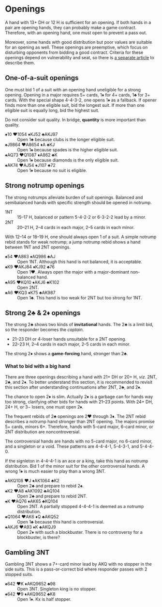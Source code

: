Openings
========
A hand with 13+ DH or 12 H is sufficient for an opening.  If both hands in a
pair are opening hands, they can probably make a game contract.  Therefore,
with an opening hand, one must open to prevent a pass out.

Moreover, some hands with good distribution but poor values are suitable for
an opening as well.  These openings are preemptive, which focus on disturbing
opponents from bidding a good contract.  Criteria for these openings depend
on vulnerability and seat, so there is [a separate article][weak] to describe
them.

[weak]: openings/weak.md

One-of-a-suit openings
----------------------
One must bid 1 of a suit with an opening hand uneligible for a strong opening.
Opening in a major requires 5+ cards, 1♦ for 4+ cards, 1♣ for 3+ cards.  With
the special shape 4-4-3-2, one opens 1♦ as a fallback.  If opener finds more
than one eligible suit, bid the longest suit.  If more than one eligible suit
is equally long, bid the highest suit.

Do not consider suit quality.  In bridge, **quantity** is more important than
quality.

<dl>
   <dt>♠10 ♥1054 ♦KJ52 ♣AKJ97</dt>
   <dd>Open 1♣ because clubs is the longer eligible suit.</dd>

   <dt>♠J9864 ♥A8654 ♦A ♣KJ</dt>
   <dd>Open 1♠ because spades is the higher eligible suit.</dd>

   <dt>♠AQ73 ♥Q1087 ♦A862 ♣K</dt>
   <dd>Open 1♦ because diamonds is the only eligible suit.</dd>

   <dt>♠AK74 ♥AJ54 ♦J107 ♣72</dt>
   <dd>Open 1♦ because no suit is eligible.</dd>
</dl>

Strong notrump openings
-----------------------
The strong notrumps alleviate burden of suit openings.  Balanced and
semibalanced hands with specific strength should be opened in notrump.

<dl>
  <dt>1NT</dt>
  <dd>15–17 H, balanced or pattern 5-4-2-2 or 6-3-2-2 lead by a minor.</dd>

  <dt>2NT</dt>
  <dd>20–21 H, 2–4 cards in each major, 2–5 cards in each minor.</dd>
</dl>

With 12–14 or 18–19 H, one should always open 1 of a suit.  A simple notrump
rebid stands for weak notrump; a jump notrump rebid shows a hand between 1NT
and 2NT openings.

<dl>
   <dt>♠54 ♥A863 ♦AQ986 ♣AJ</dt>
   <dd>Open 1NT.  Although this hand is not balanced, it is acceptable.</dd>

   <dt>♠K9 ♥AKJ84 ♦KJ92 ♣76</dt>
   <dd>Open 1♥.  Always open the major with a major-dominant non-balanced hand.</dd>

   <dt>♠A95 ♥KQ10 ♦AKJ6 ♣K102</dt>
   <dd>Open 2NT.</dd>

   <dt>♠A6 ♥KQ3 ♦K75 ♣AK987</dt>
   <dd>Open 1♣.  This hand is too weak for 2NT but too strong for 1NT.</dd>
</dl>

Strong 2♣ & 2♦ openings
-----------------------
The strong 2♣ shows two kinds of **invitational** hands.  The 2♣ is a limit
bid, so the responder becomes the *captain*.

* 21–23 DH or 4-loser hands unsuitable for a 2NT opening.
* 22–23 H, 2–4 cards in each major, 2–5 cards in each minor.

The strong 2♦ shows a **game-forcing** hand, stronger than 2♣.

### What to bid with a big hand ###
There are three openings describing a hand with 21+ DH or 20+ H, *viz.* 2NT,
2♣, and 2♦.  To better understand this section, it is recommended to revisit
this section after understanding continuations after 2NT, 2♣, and 2♦.

The chance to open 2♦ is slim.  Actually 2♦ is a garbage can for hands way too
strong, clarifying other bids for hands with 21–23 points.  With 24+ DH, 24+ H,
or 3&minus; losers, one must open 2♦.

The frequent rebids of 2♣ openings are 2♥ through 3♦.  The 2NT rebid describes
a notrump hand stronger than 2NT opening.  The majors promise 5+ cards, minors
6+.  Therefore, hands with 5-card major, 6-card minor, or 2NT distribution
are noncontroversial.

The controversial hands are hands with no 5-card major, no 6-card minor, and a
singleton or a void.  These patterns are 4-4-4-1, 5-4-3-1, and 5-4-4-0.

If the signleton in 4-4-4-1 is an ace or a king, take this hand as notrump
distribution.  Bid 1 of the minor suit for the other controversial hands.  A
wrong 1♦ is much easier to play than a wrong 3NT.

<dl>
  <dt>♠AKQ108 ♥J ♦AK1064 ♣K2</dt>
  <dd>Open 2♣ and prepare to rebid 2♠.</dd>

  <dt>♠K2 ♥A8 ♦AK1092 ♣AQ104</dt>
  <dd>Open 2♣ and prepare to rebid 2NT.</dd>

  <dt>♠K ♥AQ76 ♦AK65 ♣KQ104</dt>
  <dd>Open 2NT.  A partially stopped 4-4-4-1 is deemed as a notrump distribution.</dd>

  <dt>♠Q1064 ♥AK6 ♦Q ♣AKQ52</dt>
  <dd>Open 1♣ because this hand is controversial.</dd>

  <dt>♠AKJ6 ♥A93 ♦K ♣AKQJ9</dt>
  <dd>Open 2♦ with such a blockbuster.  There is no controversy for a blockbuster, is there?</dd>
</dl>

Gambling 3NT
------------
Gambling 3NT shows a 7+-card minor lead by AKQ with no stopper in the side
suits.  This is a pass-or-correct bid where responder passes with 2 stopped
suits.

<dl>
  <dt>♠642 ♥K ♦AKQ9652 ♣98</dt>
  <dd>Open 3NT.  Singleton king is no stopper.</dd>

  <dt>♠642 ♥9 ♦AKQ9652 ♣K8</dt>
  <dd>Open 1♦.  Kx is half stopper.</dd>
</dl>
